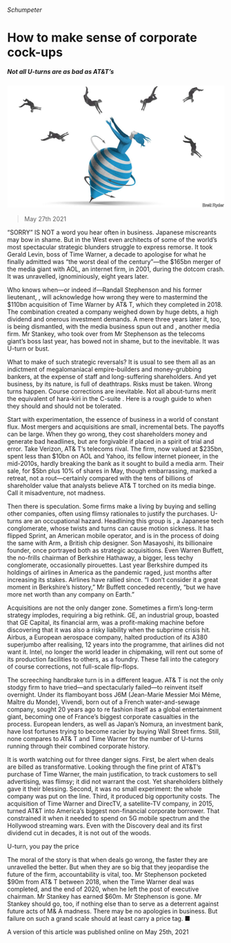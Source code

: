 ###### Schumpeter

# How to make sense of corporate cock-ups 

##### Not all U-turns are as bad as AT&T’s 

![image](images/20210529_wbd000.jpg) 

> May 27th 2021 

“SORRY” IS NOT a word you hear often in business. Japanese miscreants may bow in shame. But in the West even architects of some of the world’s most spectacular strategic blunders struggle to express remorse. It took Gerald Levin, boss of Time Warner, a decade to apologise for what he finally admitted was “the worst deal of the century”—the $165bn merger of the media giant with AOL, an internet firm, in 2001, during the dotcom crash. It was unravelled, ignominiously, eight years later.

Who knows when—or indeed if—Randall Stephenson and his former lieutenant, , will acknowledge how wrong they were to mastermind the $110bn acquisition of Time Warner by AT&amp; T, which they completed in 2018. The combination created a company weighed down by huge debts, a high dividend and onerous investment demands. A mere three years later it, too, is being dismantled, with the media business spun out and , another media firm. Mr Stankey, who took over from Mr Stephenson as the telecoms giant’s boss last year, has bowed not in shame, but to the inevitable. It was U-turn or bust.


What to make of such strategic reversals? It is usual to see them all as an indictment of megalomaniacal empire-builders and money-grubbing bankers, at the expense of staff and long-suffering shareholders. And yet business, by its nature, is full of deathtraps. Risks must be taken. Wrong turns happen. Course corrections are inevitable. Not all about-turns merit the equivalent of hara-kiri in the C-suite . Here is a rough guide to when they should and should not be tolerated.

Start with experimentation, the essence of business in a world of constant flux. Most mergers and acquisitions are small, incremental bets. The payoffs can be large. When they go wrong, they cost shareholders money and generate bad headlines, but are forgivable if placed in a spirit of trial and error. Take Verizon, AT&amp; T’s telecoms rival. The firm, now valued at $235bn, spent less than $10bn on AOL and Yahoo, its fellow internet pioneer, in the mid-2010s, hardly breaking the bank as it sought to build a media arm. Their sale, for $5bn plus 10% of shares in May, though embarrassing, marked a retreat, not a rout—certainly compared with the tens of billions of shareholder value that analysts believe AT&amp; T torched on its media binge. Call it misadventure, not madness.

Then there is speculation. Some firms make a living by buying and selling other companies, often using flimsy rationales to justify the purchases. U-turns are an occupational hazard. Headlining this group is , a Japanese tech conglomerate, whose twists and turns can cause motion sickness. It has flipped Sprint, an American mobile operator, and is in the process of doing the same with Arm, a British chip designer. Son Masayoshi, its billionaire founder, once portrayed both as strategic acquisitions. Even Warren Buffett, the no-frills chairman of Berkshire Hathaway, a bigger, less techy conglomerate, occasionally pirouettes. Last year Berkshire dumped its holdings of airlines in America as the pandemic raged, just months after increasing its stakes. Airlines have rallied since. “I don’t consider it a great moment in Berkshire’s history,” Mr Buffett conceded recently, “but we have more net worth than any company on Earth.”

Acquisitions are not the only danger zone. Sometimes a firm’s long-term strategy implodes, requiring a big rethink. GE, an industrial group, boasted that GE Capital, its financial arm, was a profit-making machine before discovering that it was also a risky liability when the subprime crisis hit. Airbus, a European aerospace company, halted production of its A380 superjumbo after realising, 12 years into the programme, that airlines did not want it. Intel, no longer the world leader in chipmaking, will rent out some of its production facilities to others, as a foundry. These fall into the category of course corrections, not full-scale flip-flops.

The screeching handbrake turn is in a different league. AT&amp; T is not the only stodgy firm to have tried—and spectacularly failed—to reinvent itself overnight. Under its flamboyant boss J6M (Jean-Marie Messier Moi Même, Maître du Monde), Vivendi, born out of a French water-and-sewage company, sought 20 years ago to re fashion itself as a global entertainment giant, becoming one of France’s biggest corporate casualties in the process. European lenders, as well as Japan’s Nomura, an investment bank, have lost fortunes trying to become racier by buying Wall Street firms. Still, none compares to AT&amp; T and Time Warner for the number of U-turns running through their combined corporate history.

It is worth watching out for three danger signs. First, be alert when deals are billed as transformative. Looking through the fine print of AT&amp;T’s purchase of Time Warner, the main justification, to track customers to sell advertising, was flimsy; it did not warrant the cost. Yet shareholders blithely gave it their blessing. Second, it was no small experiment: the whole company was put on the line. Third, it produced big opportunity costs. The acquisition of Time Warner and DirecTV, a satellite-TV company, in 2015, turned AT&amp;T into America’s biggest non-financial corporate borrower. That constrained it when it needed to spend on 5G mobile spectrum and the Hollywood streaming wars. Even with the Discovery deal and its first dividend cut in decades, it is not out of the woods.

U-turn, you pay the price

The moral of the story is that when deals go wrong, the faster they are unravelled the better. But when they are so big that they jeopardise the future of the firm, accountability is vital, too. Mr Stephenson pocketed $90m from AT&amp; T between 2018, when the Time Warner deal was completed, and the end of 2020, when he left the post of executive chairman. Mr Stankey has earned $60m. Mr Stephenson is gone. Mr Stankey should go, too, if nothing else than to serve as a deterrent against future acts of M&amp; A madness. There may be no apologies in business. But failure on such a grand scale should at least carry a price tag. ■

A version of this article was published online on May 25th, 2021

